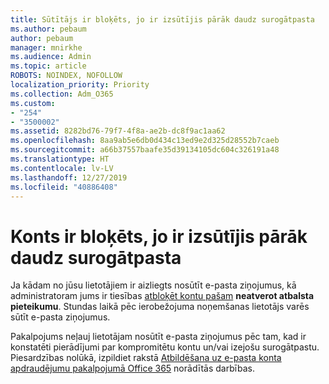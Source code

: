 ```yaml
---
title: Sūtītājs ir bloķēts, jo ir izsūtījis pārāk daudz surogātpasta
ms.author: pebaum
author: pebaum
manager: mnirkhe
ms.audience: Admin
ms.topic: article
ROBOTS: NOINDEX, NOFOLLOW
localization_priority: Priority
ms.collection: Adm_O365
ms.custom:
- "254"
- "3500002"
ms.assetid: 8282bd76-79f7-4f8a-ae2b-dc8f9ac1aa62
ms.openlocfilehash: 8aa9ab5e6db0d434c13ed9e2d325d28552b7caeb
ms.sourcegitcommit: a66b37557baafe35d39134105dc604c326191a48
ms.translationtype: HT
ms.contentlocale: lv-LV
ms.lasthandoff: 12/27/2019
ms.locfileid: "40886408"
---
```

# <a name="account-is-blocked-for-sending-too-much-spam"></a>Konts ir bloķēts, jo ir izsūtījis pārāk daudz surogātpasta

Ja kādam no jūsu lietotājiem ir aizliegts nosūtīt e-pasta ziņojumus, kā administratoram jums ir tiesības [atbloķēt kontu pašam](https://protection.office.com/?hash=/restrictedusers) **neatverot atbalsta pieteikumu**. Stundas laikā pēc ierobežojuma noņemšanas lietotājs varēs sūtīt e-pasta ziņojumus.

Pakalpojums neļauj lietotājam nosūtīt e-pasta ziņojumus pēc tam, kad ir konstatēti pierādījumi par kompromitētu kontu un/vai izejošu surogātpastu. Piesardzības nolūkā, izpildiet rakstā [Atbildēšana uz e-pasta konta apdraudējumu pakalpojumā Office 365](https://docs.microsoft.com/office365/securitycompliance/responding-to-a-compromised-email-account) norādītās darbības.
